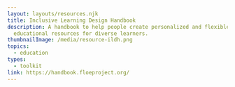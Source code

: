 ```yaml
---
layout: layouts/resources.njk
title: Inclusive Learning Design Handbook
description: A handbook to help people create personalized and flexible
  educational resources for diverse learners.
thumbnailImage: /media/resource-ildh.png
topics:
  - education
types:
  - toolkit
link: https://handbook.floeproject.org/
---
```

